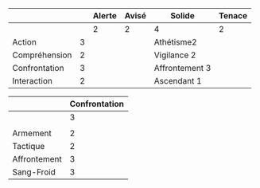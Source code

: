 
| | |Alerte|Avisé|Solide|Tenace|
|---|---|---|---|---|---|
|||2|2|4|2|
|Action|3|||Athétisme2||
|Compréhension|2|||Vigilance 2||
|Confrontation|3|||Affrontement 3||
|Interaction|2|||Ascendant 1||

||Confrontation|
|---|---|
||3|
|  |  |
|Armement|2|
|Tactique|2|
|Affrontement|3|
|Sang-Froid|3|